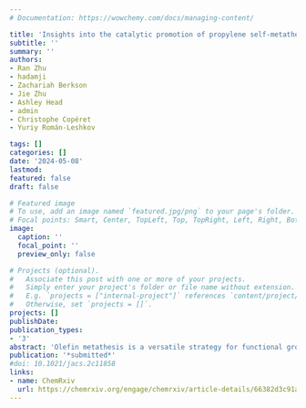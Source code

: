 ```yaml
---
# Documentation: https://wowchemy.com/docs/managing-content/

title: 'Insights into the catalytic promotion of propylene self-metathesis over silica-supported molybdenum oxide using substituted olefins' 
subtitle: ''
summary: ''
authors:
- Ran Zhu
- hadamji
- Zachariah Berkson
- Jie Zhu
- Ashley Head
- admin
- Christophe Copéret
- Yuriy Román-Leshkov

tags: []
categories: []
date: '2024-05-08'
lastmod: 
featured: false
draft: false

# Featured image
# To use, add an image named `featured.jpg/png` to your page's folder.
# Focal points: Smart, Center, TopLeft, Top, TopRight, Left, Right, BottomLeft, Bottom, BottomRight.
image:
  caption: ''
  focal_point: ''
  preview_only: false

# Projects (optional).
#   Associate this post with one or more of your projects.
#   Simply enter your project's folder or file name without extension.
#   E.g. `projects = ["internal-project"]` references `content/project/deep-learning/index.md`.
#   Otherwise, set `projects = []`.
projects: []
publishDate: 
publication_types:
- '3'
abstract: 'Olefin metathesis is a versatile strategy for functional group interconversion around C=C bonds. Here, we investigate in detail a recently discovered promotional effect, where co-feeding 2,3-dimethyl-2-butene isomers (4MEs) increases propylene self-metathesis rates on silica-supported Mo and W oxides by orders of magnitude. Through detailed kinetic measurements on MoOx/SiO2, we validate a dynamic site renewal and decay cycle, analogous to WOx/SiO2, which operates in tandem with the Chauvin cycle and can be effectively modulated by co-feeding 4MEs. Active site titrations indicate that the promotional effect results from an increased density of active sites rather than enhanced per-site catalytic activity. Spectroscopic analyses reveal that the renewal and decay of Mo alkylidene active sites involve proton-transfer mediated by proximal acidic Si-OH groups. Additionally, the co-fed promoters not only reduce Mo(VI) to Mo(IV), thereby increasing the number of pre-active sites, but also act as proton relays, enhancing proton-transfer steps. This dual functionality elucidates the mechanism underlying the enhanced metathesis activity observed with promoter addition.'
publication: '*submitted*'
#doi: 10.1021/jacs.2c11858
links:
- name: ChemRxiv
  url: https://chemrxiv.org/engage/chemrxiv/article-details/66382d3c91aefa6ce1408a72
---
```

